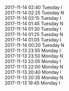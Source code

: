 2017-11-14 02:40 Tuesday  I  
2017-11-14 02:25 Tuesday  N  
2017-11-14 02:15 Tuesday  I  
2017-11-14 01:45 Tuesday  N  
2017-11-14 01:30 Tuesday  I  
2017-11-14 01:25 Tuesday  N  
2017-11-14 01:05 Tuesday  I  
2017-11-14 00:20 Tuesday  N  
2017-11-13 23:55 Monday  I  
2017-11-13 23:50 Monday  N  
2017-11-13 22:05 Monday  I  
2017-11-13 22:00 Monday  N  
2017-11-13 20:40 Monday  I  
2017-11-13 20:35 Monday  N  
2017-11-13 19:45 Monday  I  
